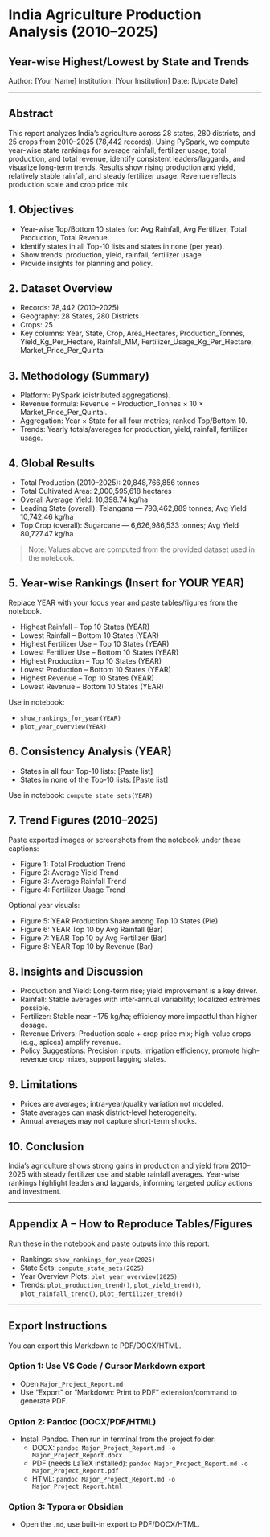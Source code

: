 # India Agriculture Production Analysis (2010–2025)

## Year-wise Highest/Lowest by State and Trends

Author: [Your Name]
Institution: [Your Institution]
Date: [Update Date]

---

## Abstract
This report analyzes India’s agriculture across 28 states, 280 districts, and 25 crops from 2010–2025 (78,442 records). Using PySpark, we compute year-wise state rankings for average rainfall, fertilizer usage, total production, and total revenue, identify consistent leaders/laggards, and visualize long-term trends. Results show rising production and yield, relatively stable rainfall, and steady fertilizer usage. Revenue reflects production scale and crop price mix.

## 1. Objectives
- Year-wise Top/Bottom 10 states for: Avg Rainfall, Avg Fertilizer, Total Production, Total Revenue.
- Identify states in all Top-10 lists and states in none (per year).
- Show trends: production, yield, rainfall, fertilizer usage.
- Provide insights for planning and policy.

## 2. Dataset Overview
- Records: 78,442 (2010–2025)
- Geography: 28 States, 280 Districts
- Crops: 25
- Key columns: Year, State, Crop, Area_Hectares, Production_Tonnes, Yield_Kg_Per_Hectare, Rainfall_MM, Fertilizer_Usage_Kg_Per_Hectare, Market_Price_Per_Quintal

## 3. Methodology (Summary)
- Platform: PySpark (distributed aggregations).
- Revenue formula: Revenue = Production_Tonnes × 10 × Market_Price_Per_Quintal.
- Aggregation: Year × State for all four metrics; ranked Top/Bottom 10.
- Trends: Yearly totals/averages for production, yield, rainfall, fertilizer usage.

## 4. Global Results
- Total Production (2010–2025): 20,848,766,856 tonnes
- Total Cultivated Area: 2,000,595,618 hectares
- Overall Average Yield: 10,398.74 kg/ha
- Leading State (overall): Telangana — 793,462,889 tonnes; Avg Yield 10,742.46 kg/ha
- Top Crop (overall): Sugarcane — 6,626,986,533 tonnes; Avg Yield 80,727.47 kg/ha

> Note: Values above are computed from the provided dataset used in the notebook.

## 5. Year-wise Rankings (Insert for YOUR YEAR)
Replace YEAR with your focus year and paste tables/figures from the notebook.

- Highest Rainfall – Top 10 States (YEAR)
- Lowest Rainfall – Bottom 10 States (YEAR)
- Highest Fertilizer Use – Top 10 States (YEAR)
- Lowest Fertilizer Use – Bottom 10 States (YEAR)
- Highest Production – Top 10 States (YEAR)
- Lowest Production – Bottom 10 States (YEAR)
- Highest Revenue – Top 10 States (YEAR)
- Lowest Revenue – Bottom 10 States (YEAR)

Use in notebook:
- `show_rankings_for_year(YEAR)`
- `plot_year_overview(YEAR)`

## 6. Consistency Analysis (YEAR)
- States in all four Top-10 lists: [Paste list]
- States in none of the Top-10 lists: [Paste list]

Use in notebook: `compute_state_sets(YEAR)`

## 7. Trend Figures (2010–2025)
Paste exported images or screenshots from the notebook under these captions:
- Figure 1: Total Production Trend
- Figure 2: Average Yield Trend
- Figure 3: Average Rainfall Trend
- Figure 4: Fertilizer Usage Trend

Optional year visuals:
- Figure 5: YEAR Production Share among Top 10 States (Pie)
- Figure 6: YEAR Top 10 by Avg Rainfall (Bar)
- Figure 7: YEAR Top 10 by Avg Fertilizer (Bar)
- Figure 8: YEAR Top 10 by Revenue (Bar)

## 8. Insights and Discussion
- Production and Yield: Long-term rise; yield improvement is a key driver.
- Rainfall: Stable averages with inter-annual variability; localized extremes possible.
- Fertilizer: Stable near ~175 kg/ha; efficiency more impactful than higher dosage.
- Revenue Drivers: Production scale + crop price mix; high-value crops (e.g., spices) amplify revenue.
- Policy Suggestions: Precision inputs, irrigation efficiency, promote high-revenue crop mixes, support lagging states.

## 9. Limitations
- Prices are averages; intra-year/quality variation not modeled.
- State averages can mask district-level heterogeneity.
- Annual averages may not capture short-term shocks.

## 10. Conclusion
India’s agriculture shows strong gains in production and yield from 2010–2025 with steady fertilizer use and stable rainfall averages. Year-wise rankings highlight leaders and laggards, informing targeted policy actions and investment.

---

## Appendix A – How to Reproduce Tables/Figures
Run these in the notebook and paste outputs into this report:
- Rankings: `show_rankings_for_year(2025)`
- State Sets: `compute_state_sets(2025)`
- Year Overview Plots: `plot_year_overview(2025)`
- Trends: `plot_production_trend()`, `plot_yield_trend()`, `plot_rainfall_trend()`, `plot_fertilizer_trend()`

---

## Export Instructions
You can export this Markdown to PDF/DOCX/HTML.

### Option 1: Use VS Code / Cursor Markdown export
- Open `Major_Project_Report.md`
- Use “Export” or “Markdown: Print to PDF” extension/command to generate PDF.

### Option 2: Pandoc (DOCX/PDF/HTML)
- Install Pandoc. Then run in terminal from the project folder:
  - DOCX: `pandoc Major_Project_Report.md -o Major_Project_Report.docx`
  - PDF (needs LaTeX installed): `pandoc Major_Project_Report.md -o Major_Project_Report.pdf`
  - HTML: `pandoc Major_Project_Report.md -o Major_Project_Report.html`

### Option 3: Typora or Obsidian
- Open the `.md`, use built-in export to PDF/DOCX/HTML.
